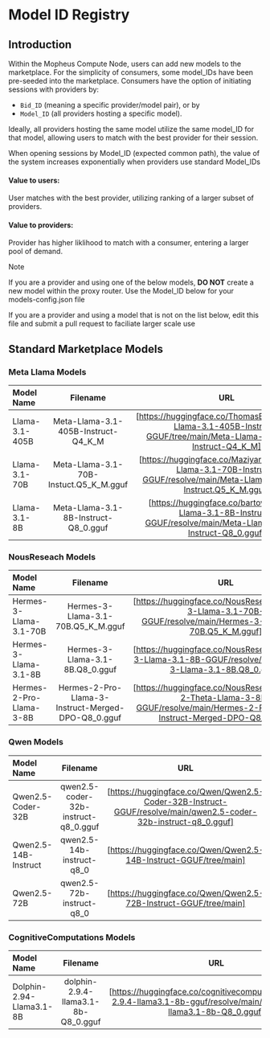 # Model ID Registry

## Introduction
Within the Mopheus Compute Node, users can add new models to the marketplace. For the simplicity of consumers, some model_IDs have been pre-seeded into the marketplace. Consumers have the option of initiating sessions with providers by:  
- `Bid_ID` (meaning a specific provider/model pair), or by   
- `Model_ID` (all providers hosting a specific model).

Ideally, all providers hosting the same model utilize the same model_ID for that model, allowing users to match with the best provider for their session. 

When opening sessions by Model_ID (expected common path), the value of the system increases exponentially when providers use standard Model_IDs 
#### Value to users: 
User matches with the best provider, utilizing ranking of a larger subset of providers.
#### Value to providers: 
Provider has higher liklihood to match with a consumer, entering a larger pool of demand.

> [!NOTE]
> If you are a provider and using one of the below models, **DO NOT** create a new model within the proxy router. Use the Model_ID below for your models-config.json file
>
> If you are a provider and using a model that is not on the list below, edit this file and submit a pull request to faciliate larger scale use

## Standard Marketplace Models

### Meta Llama Models
| Model Name| Filename | URL | Model ID |
| :---------------- | :----------: | :----------: | :----: |
| Llama-3.1-405B | Meta-Llama-3.1-405B-Instruct-Q4_K_M | [https://huggingface.co/ThomasBaruzier/Meta-Llama-3.1-405B-Instruct-GGUF/tree/main/Meta-Llama-3.1-405B-Instruct-Q4_K_M] | 0x01a95edd655e15a0043b2a2329258e165660794f98f63c2b03842c0a98f6d74c |
| Llama-3.1-70B | Meta-Llama-3.1-70B-Instuct.Q5_K_M.gguf | [https://huggingface.co/MaziyarPanahi/Meta-Llama-3.1-70B-Instruct-GGUF/resolve/main/Meta-Llama-3.1-70B-Instruct.Q5_K_M.gguf] | 0xcb6bd9a66175ab6d1a96c6acf33ac70e8666e6dcd71dd7be6903f3c1ab80fd7d |
| Llama-3.1-8B | Meta-Llama-3.1-8B-Instruct-Q8_0.gguf | [https://huggingface.co/bartowski/Meta-Llama-3.1-8B-Instruct-GGUF/resolve/main/Meta-Llama-3.1-8B-Instruct-Q8_0.gguf] | 0x85686c6f53cc5d0b01820bd802832633d89f35cbcee3f8e1b82df2f27d982ef8 |

### NousReseach Models
| Model Name| Filename | URL | Model ID |
| :---------------- | :----------: | :----------: | :----: |
| Hermes-3-Llama-3.1-70B | Hermes-3-Llama-3.1-70B.Q5_K_M.gguf | [https://huggingface.co/NousResearch/Hermes-3-Llama-3.1-70B-GGUF/resolve/main/Hermes-3-Llama-3.1-70B.Q5_K_M.gguf] | 0xc823a1b04ea113fffa28b3663f12976fda0285e2a3df90303a3bd7488e7fdeed |
| Hermes-3-Llama-3.1-8B | Hermes-3-Llama-3.1-8B.Q8_0.gguf | [https://huggingface.co/NousResearch/Hermes-3-Llama-3.1-8B-GGUF/resolve/main/Hermes-3-Llama-3.1-8B.Q8_0.gguf] | 0x790d53e2386b9c6a8a20d133f20e0e9f30c3bbcd58443866adbdde242bdb1b8c |
| Hermes-2-Pro-Llama-3-8B | Hermes-2-Pro-Llama-3-Instruct-Merged-DPO-Q8_0.gguf | [https://huggingface.co/NousResearch/Hermes-2-Theta-Llama-3-8B-GGUF/resolve/main/Hermes-2-Pro-Llama-3-Instruct-Merged-DPO-Q8_0.gguf] | 0xfc91411c689d11319171c2e29f9d8533cd87348b6c5d15016c230df266af3d0a |

### Qwen Models
| Model Name| Filename | URL | Model ID |
| :---------------- | :----------: | :----------: | :----: |
| Qwen2.5-Coder-32B | qwen2.5-coder-32b-instruct-q8_0.gguf | [https://huggingface.co/Qwen/Qwen2.5-Coder-32B-Instruct-GGUF/resolve/main/qwen2.5-coder-32b-instruct-q8_0.gguf] | 0xb5edae401693f2aaa83908ef9d65d4b89d889eb0bace51a5ee3d1f92bc56408f |
| Qwen2.5-14B-Instruct | qwen2.5-14b-instruct-q8_0 | [https://huggingface.co/Qwen/Qwen2.5-14B-Instruct-GGUF/tree/main] | 0x1a2b8bf57423a72a9aff8fb4adebaf17b8ef2c1370be20e22f82bf24fa8175bb |
| Qwen2.5-72B | qwen2.5-72b-instruct-q8_0 | [https://huggingface.co/Qwen/Qwen2.5-72B-Instruct-GGUF/tree/main] | 0x1a2b8bf57423a72a9aff8fb4adebaf17b8ef2c1370be20e22f82bf24fa8175bb |

### CognitiveComputations Models

| Model Name| Filename | URL | Model ID |
| :---------------- | :----------: | :----------: | :----: |
| Dolphin-2.94-Llama3.1-8B | dolphin-2.9.4-llama3.1-8b-Q8_0.gguf | [https://huggingface.co/cognitivecomputations/dolphin-2.9.4-llama3.1-8b-gguf/resolve/main/dolphin-2.9.4-llama3.1-8b-Q8_0.gguf] | 0xdfa6c1a4e4d3c56fb985de46debd9d4b6fb8e624dd770f0fc1e3feb2b7a26d5b |

